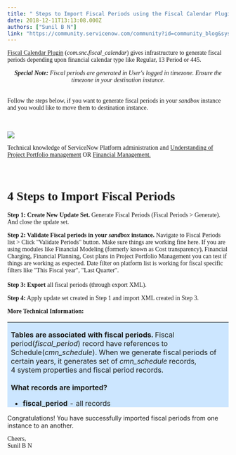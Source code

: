 ```yaml
---
title: " Steps to Import Fiscal Periods using the Fiscal Calendar Plugin"
date: 2018-12-11T13:13:08.000Z
authors: ["Sunil B N"]
link: "https://community.servicenow.com/community?id=community_blog&sys_id=514f8931db9aa340107d5583ca961981"
---
```

<p><span style="font-family: verdana, geneva;"><a href="https://docs.servicenow.com/bundle/london-platform-administration/page/product/it-finance/concept/c_FiscalCalendar.html" target="_blank" rel="noopener noreferrer nofollow">Fiscal Calendar Plugin</a> (<em>com.snc.fiscal_calendar</em>) gives infrastructure to generate fiscal periods depending upon financial calendar type like Regular, 13 Period or 445.<br /></span></p>
<p style="text-align: center;"><span style="font-family: verdana, geneva;"><em><strong>Special Note: </strong>Fiscal periods are generated in User&#39;s logged in timezone. Ensure the timezone in your destination instance.</em></span></p>
<p><br /><span style="font-family: verdana, geneva;">Follow the steps below, if you want to generate fiscal periods in your <em>sandbox</em> instance and you would like to move them to destination instance.</span></p>
<p> </p>
<p><span style="font-family: verdana, geneva;"><strong><img style="max-width: 100%; max-height: 480px;" src="f94293a1dbeea3006c1c02d5ca9619a8.iix" /><br /></strong></span></p>
<p><span style="font-family: verdana, geneva;">Technical knowledge of ServiceNow Platform administration and <a href="https://docs.servicenow.com/bundle/london-it-business-management/page/product/project-portfolio-suite/concept/c_ProjectPortfolioSuite.html" target="_blank" rel="noopener noreferrer nofollow">Understanding of Project Portfolio management</a> OR <a href="https://docs.servicenow.com/bundle/london-it-business-management/page/product/it-finance/concept/c_ITFinance.html" target="_blank" rel="noopener noreferrer nofollow">Financial Management.</a></span></p>
<p> </p>
<h1><span style="font-family: verdana, geneva;">4 Steps to Import Fiscal Periods</span></h1>
<p><span style="font-family: verdana, geneva;"><strong>Step 1: Create New Update Set. </strong>Generate Fiscal Periods (Fiscal Periods &gt; Generate). And close the update set.</span></p>
<p><span style="font-family: verdana, geneva;"><strong>Step 2: Validate Fiscal periods in your <em>sandbox</em> instance.</strong> Navigate to Fiscal Periods list &gt; Click &#34;Validate Periods&#34; button. Make sure things are working fine here. If you are using modules like Financial Modeling (formerly known as Cost transparency), Financial Charging, Financial Planning, Cost plans in Project Portfolio Management you can test if things are working as expected. Date filter on platform list is working for fiscal specific filters like &#34;This Fiscal year&#34;, &#34;Last Quarter&#34;.</span><br /><br /><span style="font-family: verdana, geneva;"><strong>Step 3: Export</strong> all fiscal periods (through export XML). </span></p>
<p><span style="font-family: verdana, geneva;"><strong>Step 4:</strong> Apply update set created in Step 1 and import XML created in Step 3.</span></p>
<p><span style="font-family: verdana, geneva;"><strong>More Technical Information:</strong></span></p>
<table style="height: 194px;" width="774"><tbody><tr><td style="width: 767.153px; background-color: #cce6ff; border-color: #00004d; text-align: left; vertical-align: middle;">
<p><strong>Tables are associated with fiscal periods.</strong> Fiscal period(<em>fiscal_period</em>) record have references to Schedule(<em>cmn_schedule</em>). When we generate fiscal periods of certain years, it generates set of <em>cmn_schedule</em> records,<br />4 system properties and fiscal period records.<br /><br /><strong>What records are imported?</strong></p>
<ul><li><strong>fiscal_period</strong> - all records</li><li><strong>cmn_schedule</strong> - records associated (Starts with &#34;Fiscal&#34;) // these will be captured in update set also.</li><li><strong>sys_properties</strong> - 4 records as specified below:<br />
<pre class="language-javascript"><code>com.glide.fiscal_calendar.fiscal_year_start_day
com.glide.fiscal_calendar.fiscal_year_start_month
com.glide.fiscal_calendar.fiscal_unit
com.glide.fiscal_calendar.fiscal_calendar_type​</code></pre>
</li></ul>
</td></tr></tbody></table>
<p>Congratulations! You have successfully imported fiscal periods from one instance to an another.</p>
<p><span style="font-family: verdana, geneva;">Cheers,</span><br /><span style="font-family: verdana, geneva;">Sunil B N</span></p>